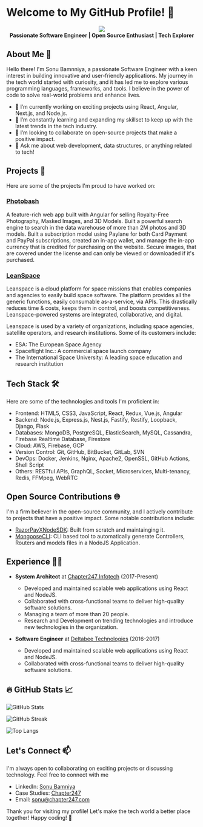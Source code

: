 # Welcome to My GitHub Profile! 👋

<p align="center">
  <img src="https://images.weserv.nl/?url=www.chapter247.com/wp-content/uploads/2018/12/Sonu-1-1.jpg?v=4&h=300&w=300&fit=cover&mask=circle" />
  <br />
  <b>Passionate Software Engineer | Open Source Enthusiast | Tech Explorer</b>
</p>

## About Me 🚀

Hello there! I'm Sonu Bamnniya, a passionate Software Engineer with a keen interest in building innovative and user-friendly applications. My journey in the tech world started with curiosity, and it has led me to explore various programming languages, frameworks, and tools. I believe in the power of code to solve real-world problems and enhance lives.

- 🔭 I’m currently working on exciting projects using React, Angular, Next.js, and Node.js.
- 🌱 I’m constantly learning and expanding my skillset to keep up with the latest trends in the tech industry.
- 👯 I’m looking to collaborate on open-source projects that make a positive impact.
- 💬 Ask me about web development, data structures, or anything related to tech!

## Projects 🚀

Here are some of the projects I'm proud to have worked on:

### [Photobash](https://photobash.co/)

A feature-rich web app built with Angular for selling Royalty-Free Photography, Masked Images, and 3D Models. Built a powerful search engine to search in the data warehouse of more than 2M photos and 3D models. Built a subscription model using Paylane for both Card Payment and PayPal subscriptions, created an in-app wallet, and manage the in-app currency that is credited for purchasing on the website. Secure images, that are covered under the license and can only be viewed or downloaded if it's purchased.

### [LeanSpace](https://leanspace.io)

Leanspace is a cloud platform for space missions that enables companies and agencies to easily build space software. The platform provides all the generic functions, easily consumable as-a-service, via APIs. This drastically reduces time & costs, keeps them in control, and boosts competitiveness. Leanspace-powered systems are integrated, collaborative, and digital.

Leanspace is used by a variety of organizations, including space agencies, satellite operators, and research institutions. Some of its customers include:
- ESA: The European Space Agency
- Spaceflight Inc.: A commercial space launch company
- The International Space University: A leading space education and research institution

## Tech Stack 🛠️

Here are some of the technologies and tools I'm proficient in:

- Frontend: HTML5, CSS3, JavaScript, React, Redux, Vue.js, Angular
- Backend: Node.js, Express.js, Nest.js, Fastify, Restify, Loopback, Django, Flask
- Databases: MongoDB, PostgreSQL, ElasticSearch, MySQL, Cassandra, Firebase Realtime Database, Firestore
- Cloud: AWS, Firebase, GCP
- Version Control: Git, GitHub, BitBucket, GitLab, SVN
- DevOps: Docker, Jenkins, Nginx, Apache2, OpenSSL, GitHub Actions, Shell Script
- Others: RESTful APIs, GraphQL, Socket, Microservices, Multi-tenancy, Redis, FFMpeg, WebRTC

## Open Source Contributions 🌐

I'm a firm believer in the open-source community, and I actively contribute to projects that have a positive impact. Some notable contributions include:

- [RazorPayXNodeSDK](https://github.com/sbamniya/razorpayx-nodejs-sdk): Built from scratch and maintainging it.
- [MongooseCLI](https://github.com/sbamniya/mongoose-cli): CLI based tool to automatically generate Controllers, Routers and models files in a NodeJS Application.

## Experience 👨‍💻
- **System Architect** at [Chapter247 Infotech](https://www.chapter247.com/) (2017-Present)
   - Developed and maintained scalable web applications using React and NodeJS.
   - Collaborated with cross-functional teams to deliver high-quality software solutions.
   - Managing a team of more than 20 people.
   - Research and Development on trending technologies and introduce new technologies in the organization.

- **Software Engineer** at [Deltabee Technologies](https://deltabee.com/) (2016-2017)
   - Developed and maintained scalable web applications using React and NodeJS.
   - Collaborated with cross-functional teams to deliver high-quality software solutions.

## 🔥 GitHub Stats 📈

![GitHub Stats](https://github-readme-stats.vercel.app/api?username=sonu247&show_icons=true&theme=radical)

![GitHub Streak](http://github-readme-streak-stats.herokuapp.com?user=sonu247&theme=dark&background=000000)

![Top Langs](https://github-readme-stats.vercel.app/api/top-langs/?username=sonu247&layout=compact&theme=vision-friendly-dark)

## Let's Connect 📫
I'm always open to collaborating on exciting projects or discussing technology. Feel free to connect with me

- LinkedIn: [Sonu Bamniya](https://www.linkedin.com/in/sonu-bamniya)
- Case Studies: [Chapter247](https://www.chapter247.com/case-studies/)
- Email: sonu@chapter247.com

Thank you for visiting my profile! Let's make the tech world a better place together! Happy coding! 🚀
